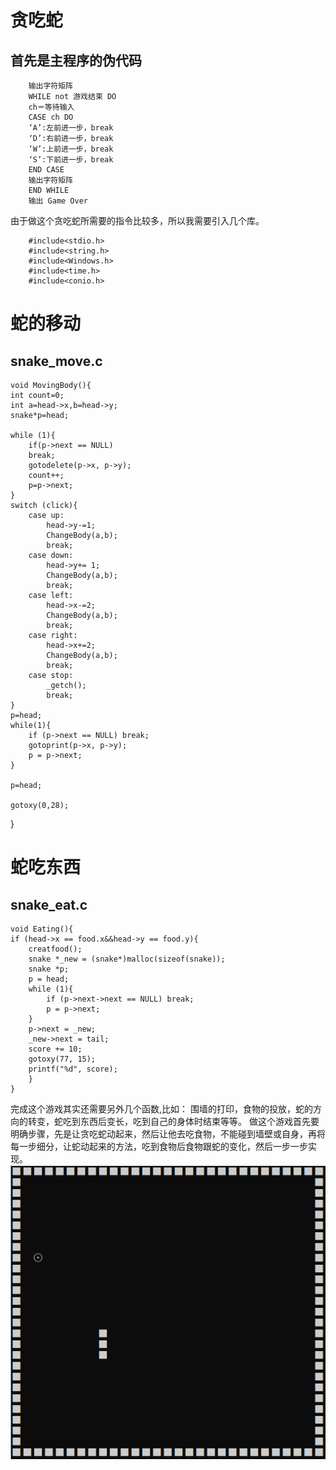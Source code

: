 # 贪吃蛇

## 首先是主程序的伪代码

        输出字符矩阵
        WHILE not 游戏结束 DO
        ch＝等待输入
        CASE ch DO
        ‘A’:左前进一步，break 
        ‘D’:右前进一步，break    
        ‘W’:上前进一步，break    
        ‘S’:下前进一步，break    
        END CASE
        输出字符矩阵
        END WHILE
        输出 Game Over

由于做这个贪吃蛇所需要的指令比较多，所以我需要引入几个库。
        
        #include<stdio.h>
        #include<string.h>
        #include<Windows.h>
        #include<time.h>
        #include<conio.h>

 # 蛇的移动
 ## snake_move.c
    
    void MovingBody(){
	int count=0;
	int a=head->x,b=head->y;
	snake*p=head;

	while (1){
		if(p->next == NULL)
		break;
		gotodelete(p->x, p->y);
		count++;
		p=p->next;
	}
	switch (click){
		case up:
			head->y-=1;
			ChangeBody(a,b);
			break;
		case down:
			head->y+= 1;
			ChangeBody(a,b);
			break;
		case left:
			head->x-=2;
			ChangeBody(a,b);
			break;
		case right:
			head->x+=2;
			ChangeBody(a,b);
			break;
		case stop:
			_getch();
			break;
	}
	p=head;
	while(1){
		if (p->next == NULL) break;
		gotoprint(p->x, p->y);
		p = p->next;
	}
	
	p=head;
	 
	gotoxy(0,28);
	
}

# 蛇吃东西
## snake_eat.c

    void Eating(){
	if (head->x == food.x&&head->y == food.y){
		creatfood();
		snake *_new = (snake*)malloc(sizeof(snake));
		snake *p;
		p = head;
		while (1){
			if (p->next->next == NULL) break;
			p = p->next;
		}
		p->next = _new;
		_new->next = tail;
		score += 10;
		gotoxy(77, 15);
		printf("%d", score);
	    }
    }


完成这个游戏其实还需要另外几个函数,比如：
围墙的打印，食物的投放，蛇的方向的转变，蛇吃到东西后变长，吃到自己的身体时结束等等。
做这个游戏首先要明确步骤，先是让贪吃蛇动起来，然后让他去吃食物，不能碰到墙壁或自身，再将每一步细分，让蛇动起来的方法，吃到食物后食物跟蛇的变化，然后一步一步实现。
![](images/lab13.1.png)